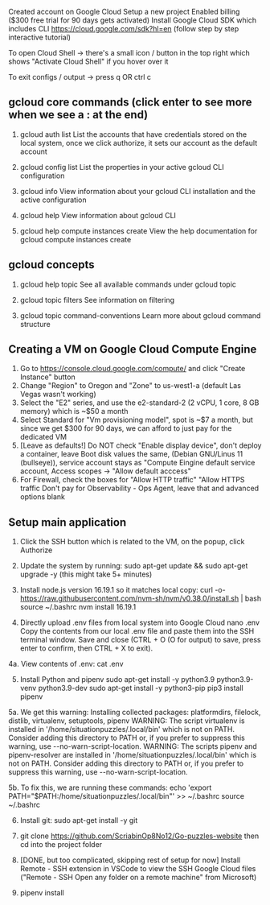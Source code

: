 Created account on Google Cloud
Setup a new project
Enabled billing ($300 free trial for 90 days gets activated)
Install Google Cloud SDK which includes CLI https://cloud.google.com/sdk?hl=en (follow step by step interactive tutorial)

To open Cloud Shell -> there's a small icon / button in the top right which shows "Activate Cloud Shell" if you hover over it

To exit configs / output -> press q OR ctrl c

## gcloud core commands (click enter to see more when we see a : at the end)

1. gcloud auth list
List the accounts that have credentials stored on the local system, once we click authorize, it sets our account as the default account

2. gcloud config list
List the properties in your active gcloud CLI configuration

3. gcloud info
View information about your gcloud CLI installation and the active configuration

4. gcloud help
View information about gcloud CLI

5. gcloud help compute instances create
View the help documentation for gcloud compute instances create

## gcloud concepts

1. gcloud help topic
See all available commands under gcloud topic

2. gcloud topic filters
See information on filtering

3. gcloud topic command-conventions
Learn more about gcloud command structure

## Creating a VM on Google Cloud Compute Engine

1. Go to https://console.cloud.google.com/compute/ and click "Create Instance" button
2. Change "Region" to Oregon and "Zone" to us-west1-a (default Las Vegas wasn't working)
3. Select the "E2" series, and use the e2-standard-2 (2 vCPU, 1 core, 8 GB memory) which is ~$50 a month
4. Select Standard for "Vm provisioning model", spot is ~$7 a month, but since we get $300 for 90 days, we can afford to just pay for the dedicated VM
5. [Leave as defaults!] Do NOT check "Enable display device", don't deploy a container, leave Boot disk values the same, (Debian GNU/Linus 11 (bullseye)), service account stays as "Compute Eingine default service account,
Access scopes -> "Allow default acccess"
6. For Firewall, check the boxes for "Allow HTTP traffic" "Allow HTTPS traffic
Don't pay for Observability - Ops Agent, leave that and advanced options blank

## Setup main application

1. Click the SSH button which is related to the VM, on the popup, click Authorize

2. Update the system by running: sudo apt-get update && sudo apt-get upgrade -y (this might take 5+ minutes)

3. Install node.js version 16.19.1 so it matches local copy:
curl -o- https://raw.githubusercontent.com/nvm-sh/nvm/v0.38.0/install.sh | bash
source ~/.bashrc
nvm install 16.19.1

4. Directly upload .env files from local system into Google Cloud
nano .env
Copy the contents from our local .env file and paste them into the SSH terminal window.
Save and close (CTRL + O (O for output) to save, press enter to confirm, then CTRL + X to exit).

4a. View contents of .env: cat .env

5. Install Python and pipenv
sudo apt-get install -y python3.9 python3.9-venv python3.9-dev
sudo apt-get install -y python3-pip
pip3 install pipenv

5a. We get this warning: Installing collected packages: platformdirs, filelock, distlib, virtualenv, setuptools, pipenv
  WARNING: The script virtualenv is installed in '/home/situationpuzzles/.local/bin' which is not on PATH.
  Consider adding this directory to PATH or, if you prefer to suppress this warning, use --no-warn-script-location.
  WARNING: The scripts pipenv and pipenv-resolver are installed in '/home/situationpuzzles/.local/bin' which is not on PATH.
  Consider adding this directory to PATH or, if you prefer to suppress this warning, use --no-warn-script-location.

5b. To fix this, we are running these commands:
echo 'export PATH="$PATH:/home/situationpuzzles/.local/bin"' >> ~/.bashrc
source ~/.bashrc

6. Install git: sudo apt-get install -y git

7. git clone https://github.com/ScriabinOp8No12/Go-puzzles-website then cd into the project folder

8. [DONE, but too complicated, skipping rest of setup for now] Install Remote - SSH extension in VSCode to view the SSH Google Cloud files ("Remote - SSH Open any folder on a remote machine" from Microsoft)

9. pipenv install
